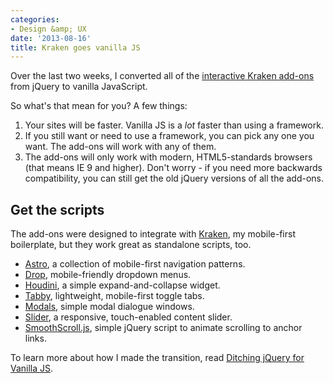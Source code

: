 ```yaml
---
categories:
- Design &amp; UX
date: '2013-08-16'
title: Kraken goes vanilla JS
---
```


Over the last two weeks, I converted all of the <a href="http://cferdinandi.github.io/kraken/addons.html">interactive Kraken add-ons</a> from jQuery to vanilla JavaScript.

So what's that mean for you? A few things:
<!--more-->
<ol>
<li>Your sites will be faster. Vanilla JS is a <em>lot</em> faster than using a framework.</li>
<li>If you still want or need to use a framework, you can pick any one you want. The add-ons will work with any of them.</li>
<li>The add-ons will only work with modern, HTML5-standards browsers (that means IE 9 and higher). Don't worry - if you need more backwards compatibility, you can still get the old jQuery versions of all the add-ons.</li>
</ol>

<h2>Get the scripts</h2>

The add-ons were designed to integrate with <a href="http://cferdinandi.github.io/kraken/">Kraken</a>, my mobile-first boilerplate, but they work great as standalone scripts, too.

<ul>
<li><a href="http://cferdinandi.github.io/astro/">Astro</a>, a collection of mobile-first navigation patterns.</li>
<li><a href="http://cferdinandi.github.io/drop/">Drop</a>, mobile-friendly dropdown menus.</li>
<li><a href="http://cferdinandi.github.io/houdini/">Houdini</a>, a simple expand-and-collapse widget.</li>
<li><a href="http://cferdinandi.github.io/tabby/">Tabby</a>, lightweight, mobile-first toggle tabs.</li>
<li><a href="http://cferdinandi.github.io/modals/">Modals</a>, simple modal dialogue windows.</li>
<li><a href="http://cferdinandi.github.io/slider/">Slider</a>, a responsive, touch-enabled content slider.</li>
<li><a href="http://cferdinandi.github.io/smooth-scroll/">SmoothScroll.js</a>, simple jQuery script to animate scrolling to anchor links.</li>
</ul>

To learn more about how I made the transition, read <a href="https://gomakethings.com/ditching-jquery-for-vanilla-js/">Ditching jQuery for Vanilla JS</a>.